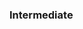 <div id="title">

### Intermediate
</div>

<div id="body">

<include src="explainWhatWhyNotHow/container-inParent-asPanel.md" boilerplate />

</div>